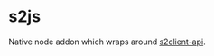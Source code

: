 # s2js
Native node addon which wraps around [s2client-api](https://github.com/blizzard/s2client-api).
